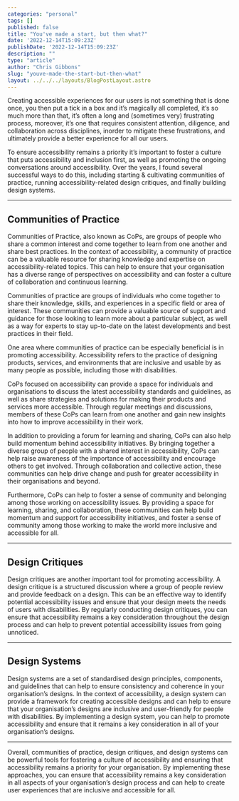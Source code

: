 ```yaml
---
categories: "personal"
tags: []
published: false
title: "You've made a start, but then what?"
date: '2022-12-14T15:09:23Z'
publishDate: '2022-12-14T15:09:23Z'
description: ""
type: "article"
author: "Chris Gibbons"
slug: "youve-made-the-start-but-then-what"
layout: ../../../layouts/BlogPostLayout.astro
---
```

Creating accessible experiences for our users is not something that is done once, you then put a tick in a box and it’s magically all completed, it’s so much more than that, it’s often a long and (sometimes very) frustrating process, moreover, it’s one that requires consistent attention, diligence, and collaboration across disciplines, inorder to mitigate these frustrations, and ultimately provide a better experience for all our users.

To ensure accessibility remains a priority it’s important to foster a culture that puts accessibility and inclusion first, as well as promoting the ongoing conversations around accessibility. Over the years, I found several successful ways to do this, including starting & cultivating communities of practice, running accessibility-related design critiques, and finally building design systems.

----

## Communities of Practice

Communities of Practice, also known as CoPs, are groups of people who share a common interest and come together to learn from one another and share best practices. In the context of accessibility, a community of practice can be a valuable resource for sharing knowledge and expertise on accessibility-related topics. This can help to ensure that your organisation has a diverse range of perspectives on accessibility and can foster a culture of collaboration and continuous learning.

Communities of practice are groups of individuals who come together to share their knowledge, skills, and experiences in a specific field or area of interest. These communities can provide a valuable source of support and guidance for those looking to learn more about a particular subject, as well as a way for experts to stay up-to-date on the latest developments and best practices in their field.

One area where communities of practice can be especially beneficial is in promoting accessibility. Accessibility refers to the practice of designing products, services, and environments that are inclusive and usable by as many people as possible, including those with disabilities.

CoPs focused on accessibility can provide a space for individuals and organisations to discuss the latest accessibility standards and guidelines, as well as share strategies and solutions for making their products and services more accessible. Through regular meetings and discussions, members of these CoPs can learn from one another and gain new insights into how to improve accessibility in their work.

In addition to providing a forum for learning and sharing, CoPs can also help build momentum behind accessibility initiatives. By bringing together a diverse group of people with a shared interest in accessibility, CoPs can help raise awareness of the importance of accessibility and encourage others to get involved. Through collaboration and collective action, these communities can help drive change and push for greater accessibility in their organisations and beyond.

Furthermore, CoPs can help to foster a sense of community and belonging among those working on accessibility issues. By providing a space for learning, sharing, and collaboration, these communities can help build momentum and support for accessibility initiatives, and foster a sense of community among those working to make the world more inclusive and accessible for all.

----

## Design Critiques

Design critiques are another important tool for promoting accessibility. A design critique is a structured discussion where a group of people review and provide feedback on a design. This can be an effective way to identify potential accessibility issues and ensure that your design meets the needs of users with disabilities. By regularly conducting design critiques, you can ensure that accessibility remains a key consideration throughout the design process and can help to prevent potential accessibility issues from going unnoticed.

----

## Design Systems

Design systems are a set of standardised design principles, components, and guidelines that can help to ensure consistency and coherence in your organisation’s designs. In the context of accessibility, a design system can provide a framework for creating accessible designs and can help to ensure that your organisation’s designs are inclusive and user-friendly for people with disabilities. By implementing a design system, you can help to promote accessibility and ensure that it remains a key consideration in all of your organisation’s designs.

----

Overall, communities of practice, design critiques, and design systems can be powerful tools for fostering a culture of accessibility and ensuring that accessibility remains a priority for your organisation. By implementing these approaches, you can ensure that accessibility remains a key consideration in all aspects of your organisation’s design process and can help to create user experiences that are inclusive and accessible for all.
